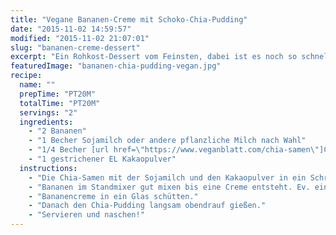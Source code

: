 ```yaml
---
title: "Vegane Bananen-Creme mit Schoko-Chia-Pudding"
date: "2015-11-02 14:59:57"
modified: "2015-11-02 21:07:01"
slug: "bananen-creme-dessert"
excerpt: "Ein Rohkost-Dessert vom Feinsten, dabei ist es noch so schnell zubereitet und schmeckt super."
featuredImage: "bananen-chia-pudding-vegan.jpg"
recipe:
  name: ""
  prepTime: "PT20M"
  totalTime: "PT20M"
  servings: "2"
  ingredients:
    - "2 Bananen"
    - "1 Becher Sojamilch oder andere pflanzliche Milch nach Wahl"
    - "1/4 Becher [url href=\"https://www.veganblatt.com/chia-samen\"]Chia Samen[/url]"
    - "1 gestrichener EL Kakaopulver"
  instructions:
    - "Die Chia-Samen mit der Sojamilch und den Kakaopulver in ein Schraubglas geben und gut durchschütteln. Für 20 min stehen lassen. Dazwischen ab und zu gut schütteln, damit keine Klumpen entstehen."
    - "Bananen im Standmixer gut mixen bis eine Creme entsteht. Ev. einen Schuß Pflanzenmilch hinzufügen. (Nicht zu viel, Konsistent muss fester sein als die des Chia-Puddings.)"
    - "Bananencreme in ein Glas schütten."
    - "Danach den Chia-Pudding langsam obendrauf gießen."
    - "Servieren und naschen!"
---
```


